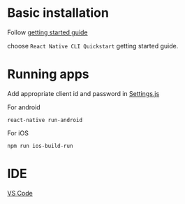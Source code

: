 # Basic installation

Follow [getting started guide](https://facebook.github.io/react-native/docs/getting-started)

choose `React Native CLI Quickstart` getting started guide.

# Running apps

Add appropriate client id and password in [Settings.js](Settings.js)

For android

```
react-native run-android
```

For iOS

```
npm run ios-build-run
```

# IDE

[VS Code](https://code.visualstudio.com/)
